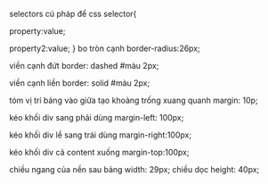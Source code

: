selectors
cú pháp để css
selector{
    
property:value;

property2:value;
}
bo tròn cạnh 
border-radius:26px;

viền cạnh đứt
border: dashed #màu 2px;

viền cạnh liền 
border: solid #màu 2px;

tóm vị trí bảng vào giữa tạo khoảng trống xuang quanh
margin: 10p;

kéo khối div sang phải
dùng margin-left: 100px;

kéo khối div lề sang trái 
dùng margin-right:100px;

kéo khối div cả content xuống 
margin-top:100px;

chiều ngang của nền sau bảng 
width: 29px;
chiều dọc
height: 40px;
